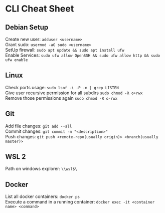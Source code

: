# CLI Cheat Sheet
## Debian Setup
Create new user: `adduser <username>`<br/>
Grant sudo: `usermod -aG sudo <username>`<br/>
SetUp firewall: `sudo apt update && sudo apt install ufw`<br/>
Enable Services: `sudo ufw allow OpenSSH && sudo ufw allow http && sudo ufw enable`<br/>
## Linux
Check ports usage: `sudo lsof -i -P -n | grep LISTEN`<br/>
Give user recursive permission for all subdirs `sudo chmod -R o+rwx`<br/>
Remove those permissions again `sudo chmod -R o-rwx`
## Git
Add file changes: `git add --all`<br/>
Commit changes: `git commit -m "<description>"`<br/>
Push changes: `git push <remote-repo(usually origin)> <branch(usually master)>`
## WSL 2
Path on windows explorer: `\\wsl$\`
## Docker
List all docker containers: `docker ps`<br/>
Execute a command in a running container: `docker exec -it <container name> <command>`
